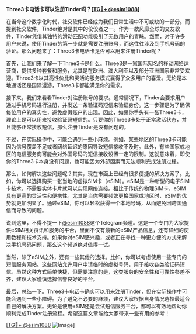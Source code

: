 **Three3卡电话卡可以注册Tinder吗？[[TG💪+ @esim1088](https://t.me/s/esim1088)]**

在当今这个数字化时代，社交软件已经成为我们日常生活中不可或缺的一部分。而提到社交软件，Tinder绝对是其中的佼佼者之一。作为一款风靡全球的交友软件，Tinder凭借其独特的滑动匹配功能吸引了无数用户的青睐。然而，对于许多用户来说，使用Tinder的第一步就是需要注册账号，而这往往涉及到手机号码的验证。那么问题来了：Three3卡电话卡是否可以用来注册Tinder呢？

首先，让我们来了解一下Three3卡是什么。Three3是一家国际知名的移动网络运营商，提供多种套餐和服务，尤其是在欧洲、澳大利亚以及部分亚洲国家非常受欢迎。Three3卡以其高性价比和灵活的服务模式赢得了众多用户的喜爱。无论是本地通话还是国际漫游，Three3卡都能满足你的需求。

接下来，我们来看看Tinder对注册账号的要求。通常情况下，Tinder会要求用户通过手机号码进行注册，并发送一条验证码短信来验证身份。这一步骤是为了确保每位用户的真实性，避免虚假账户的出现。因此，如果你手头有一张Three3卡，理论上是可以用来接收验证码短信的。只要你的Three3卡处于正常激活状态，并且能够正常接收短信，那么注册Tinder是没有问题的。

不过，在实际操作中，可能会遇到一些小麻烦。例如，某些地区的Three3卡可能因为信号覆盖不足或者网络延迟的原因导致短信接收不及时。此外，有些国家或地区的电信服务商可能会对外国号码的短信接收设置一定的限制。这就意味着，即使你的Three3卡本身没有问题，也可能因为外部因素而无法顺利完成注册过程。

那么，如何解决这些问题呢？其实，现在市面上已经有很多便捷的解决方案了。比如，你可以选择购买一张当地的虚拟SIM卡（eSIM）。eSIM是一种新型的电子SIM卡技术，不需要实体卡片就可以实现网络连接。相比于传统的物理SIM卡，eSIM具有更高的灵活性和便携性。尤其是当你需要频繁更换国家或地区时，eSIM的优势就更加明显了。通过eSIM，你可以轻松获得一个本地号码，从而避免因跨国通信而导致的问题。

说到这里，不得不提一下[@esim1088](https://t.me/s/esim1088)这个Telegram频道。这是一个专门为大家提供eSIM相关资讯和服务的平台，里面不仅有最新的eSIM产品信息，还有详细的使用教程和技术支持。如果你对eSIM感兴趣，或者正在寻找一种更方便的方式来解决手机号码问题，那么这个频道绝对值得一试。

当然，除了eSIM之外，还有一些其他的选择。比如，你可以考虑使用一些专门的短信服务网站。这些网站允许用户申请临时的虚拟号码，用于接收各类验证码短信。虽然这种方式简单快捷，但需要注意的是，这类服务的安全性和可靠性参差不齐，建议大家谨慎选择信誉良好的平台。

最后，总结一下。Three3卡电话卡确实可以用来注册Tinder，但在实际操作中可能会遇到一些小障碍。为了避免不必要的麻烦，建议大家根据自身情况选择最适合自己的解决方案。无论是使用eSIM还是尝试短信服务平台，都可以有效地帮助你顺利完成Tinder注册流程。希望这篇文章能给大家带来一些有用的参考！

[[TG💪+ @esim1088](https://t.me/s/esim1088) ![Image](https://i.postimg.cc/4NQfJmqS/Snipaste-2025-05-13-00-14-12.png)]